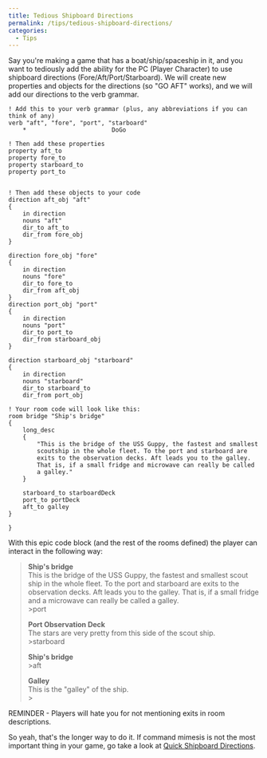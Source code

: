 ```yaml
---
title: Tedious Shipboard Directions
permalink: /tips/tedious-shipboard-directions/
categories: 
  - Tips
---
```


Say you're making a game that has a boat/ship/spaceship in it, and you
want to tediously add the ability for the PC (Player Character) to use
shipboard directions (Fore/Aft/Port/Starboard). We will create new
properties and objects for the directions (so "GO AFT" works), and we
will add our directions to the verb grammar.

    ! Add this to your verb grammar (plus, any abbreviations if you can think of any)
    verb "aft", "fore", "port", "starboard"
        *                        DoGo

    ! Then add these properties
    property aft_to
    property fore_to
    property starboard_to
    property port_to


    ! Then add these objects to your code
    direction aft_obj "aft"
    {
        in direction
        nouns "aft"
        dir_to aft_to
        dir_from fore_obj
    }

    direction fore_obj "fore"
    {
        in direction
        nouns "fore"
        dir_to fore_to
        dir_from aft_obj
    }
    direction port_obj "port"
    {
        in direction
        nouns "port"
        dir_to port_to
        dir_from starboard_obj
    }

    direction starboard_obj "starboard"
    {
        in direction
        nouns "starboard"
        dir_to starboard_to
        dir_from port_obj

    ! Your room code will look like this:
    room bridge "Ship's bridge"
    {
        long_desc
        {
            "This is the bridge of the USS Guppy, the fastest and smallest
            scoutship in the whole fleet. To the port and starboard are
            exits to the observation decks. Aft leads you to the galley.
            That is, if a small fridge and microwave can really be called
            a galley."
        }

        starboard_to starboardDeck
        port_to portDeck
        aft_to galley
    }

    }

With this epic code block (and the rest of the rooms defined) the player
can interact in the following way:

>**Ship's bridge**  
>This is the bridge of the USS Guppy, the fastest and smallest scout ship
>in the whole fleet. To the port and starboard are exits to the
>observation decks. Aft leads you to the galley. That is, if a small
>fridge and a microwave can really be called a galley.  
>&gt;port
>
>**Port Observation Deck**  
>The stars are very pretty from this side of the scout ship.  
>&gt;starboard
>
>**Ship's bridge**  
>&gt;aft
>
>**Galley**  
>This is the "galley" of the ship.  
>&gt;

REMINDER - Players will hate you for not mentioning exits in room
descriptions.

So yeah, that's the longer way to do it. If command mimesis is not the
most important thing in your game, go take a look at
[Quick Shipboard Directions](/tips/quick-shipboard-directions/).
